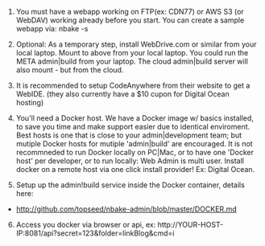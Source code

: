 

1. You must have a webapp working on FTP(ex: CDN77) or AWS S3 (or WebDAV) working already before you start. You can create a sample webapp via: nbake -s


2. Optional: As a temporary step, install WebDrive.com or similar from your local laptop. Mount to above from your local laptop. You could run the META admin|build from your laptop. The cloud admin|build server will also mount - but from the cloud.


3. It is recommended to setup CodeAnywhere from their website to get a WebIDE. (they also currently have a $10 cupon for Digital Ocean hosting)


4. You'll need a Docker host. We have a Docker image w/ basics installed, to save you time and make support easier due to identical enviroment. Best hosts is one that is close to your admin|development team; but mutiple Docker hosts for mutiple 'admin|build' are encouraged.
It is not recommneded to run Docker locally on PC|Mac, or to have one 'Docker host' per developer, or to run locally: Web Admin is multi user.
Install docker on a remote host via one click install provider! Ex: Digital Ocean.


5. Setup up the admin!build service inside the Docker container, details here:
- http://github.com/topseed/nbake-admin/blob/master/DOCKER.md


6. Access you docker via browser or api, ex:
http://YOUR-HOST-IP:8081/api?secret=123&folder=linkBlog&cmd=i







